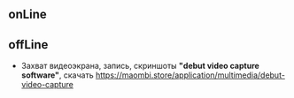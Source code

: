 ## onLine



## offLine
 - Захват видеоэкрана, запись, скриншоты **"debut video capture software"**, скачать https://maombi.store/application/multimedia/debut-video-capture
